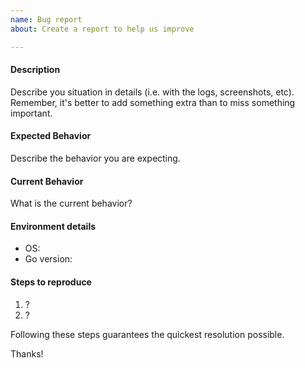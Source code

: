 ```yaml
---
name: Bug report
about: Create a report to help us improve

---
```


#### Description

Describe you situation in details (i.e. with the logs, screenshots, etc).
Remember, it's better to add something extra than to miss something important.

#### Expected Behavior

Describe the behavior you are expecting.

#### Current Behavior

What is the current behavior?

#### Environment details

* OS:
* Go version:

#### Steps to reproduce

  1. ?
  2. ?

Following these steps guarantees the quickest resolution possible.

Thanks!
